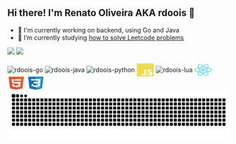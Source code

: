 ## Hi there! I'm Renato Oliveira AKA rdoois 👋

- 🔭 I'm currently working on backend, using Go and Java
- 🌱 I’m currently studying <a href="https://github.com/rdoois/leetcode">how to solve Leetcode problems</a>

<div>
    <img height="160em" src="https://github-readme-stats.vercel.app/api?username=rdoois&show_icons=true&theme=transparent&rank_icon=github"/>
    <img height="160em" src="https://github-readme-stats.vercel.app/api/top-langs/?username=rdoois&show_icons=true&theme=transparent&layout=compact&cache_seconds=21600"/>
</div>

<br>
<div style="display: inline_block">
    <img align="center" alt="rdoois-go" height="30" width="40" src="https://cdn.jsdelivr.net/gh/devicons/devicon@latest/icons/go/go-original-wordmark.svg" />
    <img align="center" alt="rdoois-java" height="30" width="40" src="https://cdn.jsdelivr.net/gh/devicons/devicon@latest/icons/java/java-original.svg" />
    <img align="center" alt="rdoois-python" height="30" width="40" src="https://cdn.jsdelivr.net/gh/devicons/devicon@latest/icons/python/python-original.svg" />
    <img align="center" alt="rdoois-js" height="30" width="40" src="https://raw.githubusercontent.com/devicons/devicon/master/icons/javascript/javascript-plain.svg">
    <img align="center" alt="rdoois-lua" height="30" width="40" src="https://cdn.jsdelivr.net/gh/devicons/devicon@latest/icons/lua/lua-original.svg">
    <img align="center" alt="rdoois-react" height="30" width="40" src="https://raw.githubusercontent.com/devicons/devicon/master/icons/react/react-original.svg">
    <img align="center" alt="rdoois-html" height="30" width="40" src="https://raw.githubusercontent.com/devicons/devicon/master/icons/html5/html5-original.svg">
    <img align="center" alt="rdoois-css" height="30" width="40" src="https://raw.githubusercontent.com/devicons/devicon/master/icons/css3/css3-original.svg">
</div>

<picture>
    <source media="(prefers-color-scheme: dark)" srcset="https://github.com/rdoois/rdoois/blob/output/github-contribution-grid-snake-dark.svg" />
    <source media="(prefers-color-scheme: light)" srcset="https://github.com/rdoois/rdoois/blob/output/github-contribution-grid-snake.svg" />
    <img alt="github-snake" src="https://github.com/rdoois/rdoois/blob/output/github-contribution-grid-snake.svg" />
</picture>
